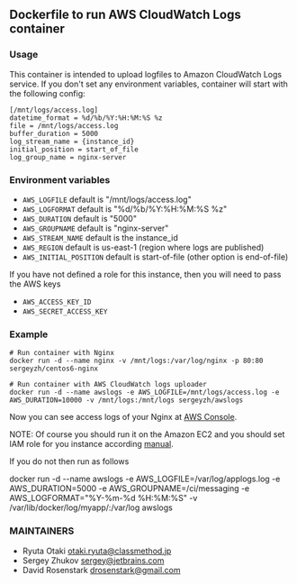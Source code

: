 ## Dockerfile to run AWS CloudWatch Logs container

### Usage

This container is intended to upload logfiles to Amazon CloudWatch Logs service.
If you don't set any environment variables, container will start with the following config:

```
[/mnt/logs/access.log]
datetime_format = %d/%b/%Y:%H:%M:%S %z
file = /mnt/logs/access.log
buffer_duration = 5000
log_stream_name = {instance_id}
initial_position = start_of_file
log_group_name = nginx-server
```

### Environment variables

* `AWS_LOGFILE` default is "/mnt/logs/access.log"
* `AWS_LOGFORMAT` default is "%d/%b/%Y:%H:%M:%S %z"
* `AWS_DURATION` default is "5000"
* `AWS_GROUPNAME` default is "nginx-server"
* `AWS_STREAM_NAME` default is the instance_id
* `AWS_REGION` default is us-east-1 (region where logs are published)
* `AWS_INITIAL_POSITION` default is start-of-file (other option is end-of-file)

If you have not defined a role for this instance, then you will need to pass
the AWS keys
* `AWS_ACCESS_KEY_ID`
* `AWS_SECRET_ACCESS_KEY`


### Example

```
# Run container with Nginx
docker run -d --name nginx -v /mnt/logs:/var/log/nginx -p 80:80 sergeyzh/centos6-nginx

# Run container with AWS CloudWatch logs uploader
docker run -d --name awslogs -e AWS_LOGFILE=/mnt/logs/access.log -e AWS_DURATION=10000 -v /mnt/logs:/mnt/logs sergeyzh/awslogs
```

Now you can see access logs of your Nginx at [AWS Console](https://console.aws.amazon.com/cloudwatch/home?region=us-east-1#logs:).

NOTE: Of course you should run it on the Amazon EC2 and you should set IAM role for you instance according [manual](http://docs.aws.amazon.com/AmazonCloudWatch/latest/DeveloperGuide/QuickStartEC2Instance.html).

If you do  not then run as follows

docker run -d --name awslogs -e AWS_LOGFILE=/var/log/applogs.log -e AWS_DURATION=5000 -e AWS_GROUPNAME=/ci/messaging -e AWS_LOGFORMAT="%Y-%m-%d %H:%M:%S" -v /var/lib/docker/log/myapp/:/var/log awslogs

### MAINTAINERS

* Ryuta Otaki <otaki.ryuta@classmethod.jp>
* Sergey Zhukov <sergey@jetbrains.com>
* David Rosenstark <drosenstark@gmail.com>
